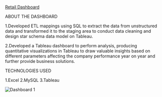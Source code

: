 [Retail Dashboard](https://prod-uk-a.online.tableau.com/t/hft/views/PriceDashboard1/Dashboard1)


ABOUT THE DASHBOARD

1.Developed ETL mappings using SQL to extract the data from unstructured data and transformed it to the staging area to conduct data cleaning and design star schema data model on Tableau.

2.Developed a Tableau dashboard to perform analysis, producing quantitative visualizations in Tableau to draw valuable insights based on different parameters affecting the company performance year on year and further provide business solutions.

TECHNOLOGIES USED

1.Excel
2.MySQL
3.Tableau



![Dashboard 1](https://user-images.githubusercontent.com/124789383/225903891-13581e22-b1e6-4cd1-a9a8-643f50efa1af.png)
